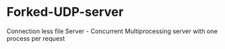# Forked-UDP-server
Connection less file Server - Concurrent Multiprocessing server with one process per request
